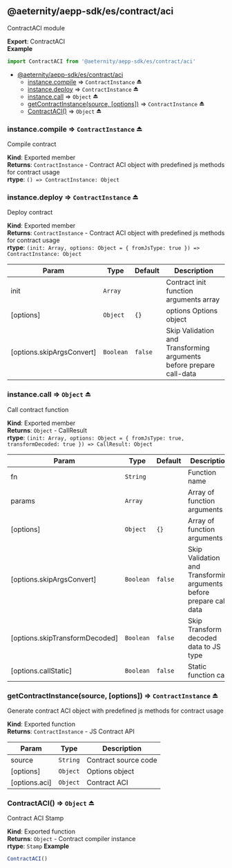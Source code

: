 <a id="module_@aeternity/aepp-sdk/es/contract/aci"></a>

## @aeternity/aepp-sdk/es/contract/aci
ContractACI module

**Export**: ContractACI  
**Example**  
```js
import ContractACI from '@aeternity/aepp-sdk/es/contract/aci'
```

* [@aeternity/aepp-sdk/es/contract/aci](#module_@aeternity/aepp-sdk/es/contract/aci)
    * [instance.compile](#exp_module_@aeternity/aepp-sdk/es/contract/aci--instance.compile) ⇒ `ContractInstance` ⏏
    * [instance.deploy](#exp_module_@aeternity/aepp-sdk/es/contract/aci--instance.deploy) ⇒ `ContractInstance` ⏏
    * [instance.call](#exp_module_@aeternity/aepp-sdk/es/contract/aci--instance.call) ⇒ `Object` ⏏
    * [getContractInstance(source, [options])](#exp_module_@aeternity/aepp-sdk/es/contract/aci--getContractInstance) ⇒ `ContractInstance` ⏏
    * [ContractACI()](#exp_module_@aeternity/aepp-sdk/es/contract/aci--ContractACI) ⇒ `Object` ⏏

<a id="exp_module_@aeternity/aepp-sdk/es/contract/aci--instance.compile"></a>

### instance.compile ⇒ `ContractInstance` ⏏
Compile contract

**Kind**: Exported member  
**Returns**: `ContractInstance` - Contract ACI object with predefined js methods for contract usage  
**rtype**: `() => ContractInstance: Object`
<a id="exp_module_@aeternity/aepp-sdk/es/contract/aci--instance.deploy"></a>

### instance.deploy ⇒ `ContractInstance` ⏏
Deploy contract

**Kind**: Exported member  
**Returns**: `ContractInstance` - Contract ACI object with predefined js methods for contract usage  
**rtype**: `(init: Array, options: Object = { fromJsType: true }) => ContractInstance: Object`

| Param | Type | Default | Description |
| --- | --- | --- | --- |
| init | `Array` |  | Contract init function arguments array |
| [options] | `Object` | <code>{}</code> | options Options object |
| [options.skipArgsConvert] | `Boolean` | <code>false</code> | Skip Validation and Transforming arguments before prepare call-data |

<a id="exp_module_@aeternity/aepp-sdk/es/contract/aci--instance.call"></a>

### instance.call ⇒ `Object` ⏏
Call contract function

**Kind**: Exported member  
**Returns**: `Object` - CallResult  
**rtype**: `(init: Array, options: Object = { fromJsType: true, transformDecoded: true }) => CallResult: Object`

| Param | Type | Default | Description |
| --- | --- | --- | --- |
| fn | `String` |  | Function name |
| params | `Array` |  | Array of function arguments |
| [options] | `Object` | <code>{}</code> | Array of function arguments |
| [options.skipArgsConvert] | `Boolean` | <code>false</code> | Skip Validation and Transforming arguments before prepare call-data |
| [options.skipTransformDecoded] | `Boolean` | <code>false</code> | Skip Transform decoded data to JS type |
| [options.callStatic] | `Boolean` | <code>false</code> | Static function call |

<a id="exp_module_@aeternity/aepp-sdk/es/contract/aci--getContractInstance"></a>

### getContractInstance(source, [options]) ⇒ `ContractInstance` ⏏
Generate contract ACI object with predefined js methods for contract usage

**Kind**: Exported function  
**Returns**: `ContractInstance` - JS Contract API  

| Param | Type | Description |
| --- | --- | --- |
| source | `String` | Contract source code |
| [options] | `Object` | Options object |
| [options.aci] | `Object` | Contract ACI |

<a id="exp_module_@aeternity/aepp-sdk/es/contract/aci--ContractACI"></a>

### ContractACI() ⇒ `Object` ⏏
Contract ACI Stamp

**Kind**: Exported function  
**Returns**: `Object` - Contract compiler instance  
**rtype**: `Stamp`
**Example**  
```js
ContractACI()
```
